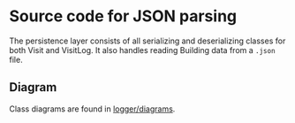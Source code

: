 # Source code for JSON parsing

The persistence layer consists of all serializing and deserializing classes for both Visit and VisitLog. It also handles reading Building data from a `.json` file.

## Diagram

Class diagrams are found in [logger/diagrams](logger/diagrams).
